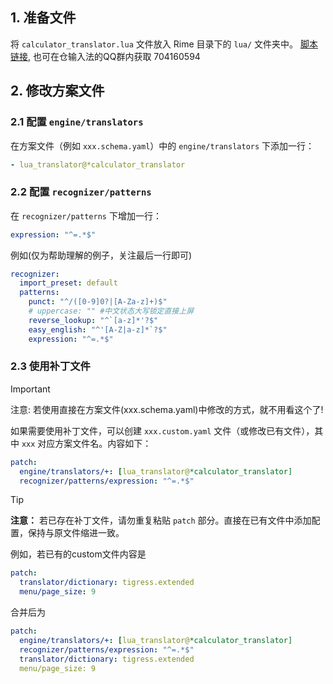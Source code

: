 ## 1. 准备文件
将 `calculator_translator.lua` 文件放入 Rime 目录下的 `lua/` 文件夹中。
[脚本链接](https://github.com/baopaau/rime-lua-collection/blob/master/calculator_translator.lua), 也可在仓输入法的QQ群内获取 704160594

## 2. 修改方案文件

### 2.1 配置 `engine/translators`
在方案文件（例如 `xxx.schema.yaml`）中的 `engine/translators` 下添加一行：

```yaml
- lua_translator@*calculator_translator
```

### 2.2 配置 `recognizer/patterns`
在 `recognizer/patterns` 下增加一行：

```yaml
expression: "^=.*$"
```
例如(仅为帮助理解的例子，关注最后一行即可)
```yaml
recognizer:
  import_preset: default
  patterns:
    punct: "^/([0-9]0?|[A-Za-z]+)$"
    # uppercase: "" #中文状态大写锁定直接上屏
    reverse_lookup: "^`[a-z]*'?$"
    easy_english: "^'[A-Z|a-z]*`?$"
    expression: "^=.*$"
```
### 2.3 使用补丁文件
> [!IMPORTANT]
> 注意: 若使用直接在方案文件(xxx.schema.yaml)中修改的方式，就不用看这个了!

如果需要使用补丁文件，可以创建 `xxx.custom.yaml` 文件（或修改已有文件），其中 `xxx` 对应方案文件名。内容如下：

```yaml
patch:
  engine/translators/+: [lua_translator@*calculator_translator]
  recognizer/patterns/expression: "^=.*$"
```

>[!TIP] 
> **注意：** 若已存在补丁文件，请勿重复粘贴 `patch` 部分。直接在已有文件中添加配置，保持与原文件缩进一致。

例如，若已有的custom文件内容是
```yaml
patch:
  translator/dictionary: tigress.extended
  menu/page_size: 9 
```
合并后为
```yaml
patch:
  engine/translators/+: [lua_translator@*calculator_translator]
  recognizer/patterns/expression: "^=.*$"
  translator/dictionary: tigress.extended
  menu/page_size: 9 
```